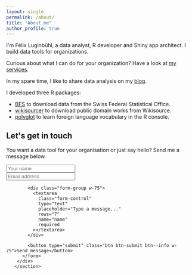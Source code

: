 ```yaml
---
layout: single
permalink: /about/
title: "About me"
author_profile: true
---
```


I'm Félix Luginbühl, a data analyst, R developer and Shiny app architect. I build data tools for organizations.

Curious about what I can do for your organization? Have a look at [my services](https://felixluginbuhl.com).

In my spare time, I like to share data analysis on my [blog](https://felixluginbuhl.com/blog/).

I developed three R packages:

- [BFS](https://felixluginbuhl.com/BFS) to download data from the Swiss Federal Statistical Office.
- [wikisourcer](https://felixluginbuhl.com/wikisourcer) to download public domain works from Wikisource.
- [polyglot](https://felixluginbuhl.com/polyglot) to learn foreign language vocabulary in the R console.

## Let's get in touch

You want a data tool for your organisation or just say hello? Send me a message below.

 <section class="resume-section bg-white text-center" id="contact"> 
        <div>
          <form
            class="contact-form d-flex flex-column align-items-center"
            action="https://formspree.io/felix.luginbuhl@protonmail.ch"
            method="POST"
          >
            <div class="form-group w-75">
              <input
                type="name"
                class="form-control"
                placeholder="Your name"
                name="name"
                required
              />
            </div>
            <div class="form-group w-75">
              <input
                type="email"
                class="form-control"
                placeholder="Email address"
                name="name"
                required
              />
            </div>

            <div class="form-group w-75">
              <textarea
                class="form-control"
                type="text"
                placeholder="Type a message..."
                rows="7"
                name="name"
                required
              ></textarea>
            </div>

            <button type="submit" class="btn btn-submit btn--info w-75">Send message</button>
          </form> 
        </div>
       </section> 
       
